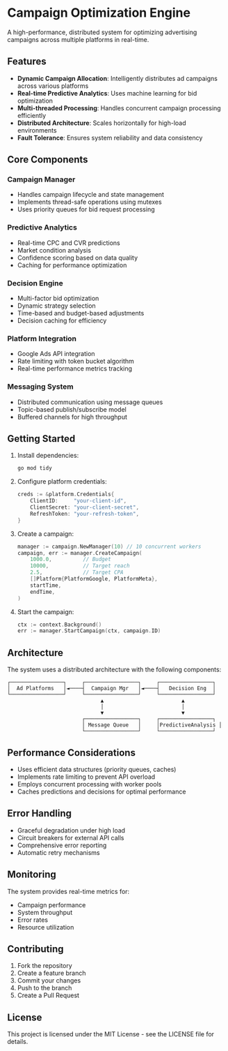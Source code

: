 # Campaign Optimization Engine

A high-performance, distributed system for optimizing advertising campaigns across multiple platforms in real-time.

## Features

- **Dynamic Campaign Allocation**: Intelligently distributes ad campaigns across various platforms
- **Real-time Predictive Analytics**: Uses machine learning for bid optimization
- **Multi-threaded Processing**: Handles concurrent campaign processing efficiently
- **Distributed Architecture**: Scales horizontally for high-load environments
- **Fault Tolerance**: Ensures system reliability and data consistency

## Core Components

### Campaign Manager
- Handles campaign lifecycle and state management
- Implements thread-safe operations using mutexes
- Uses priority queues for bid request processing

### Predictive Analytics
- Real-time CPC and CVR predictions
- Market condition analysis
- Confidence scoring based on data quality
- Caching for performance optimization

### Decision Engine
- Multi-factor bid optimization
- Dynamic strategy selection
- Time-based and budget-based adjustments
- Decision caching for efficiency

### Platform Integration
- Google Ads API integration
- Rate limiting with token bucket algorithm
- Real-time performance metrics tracking

### Messaging System
- Distributed communication using message queues
- Topic-based publish/subscribe model
- Buffered channels for high throughput

## Getting Started

1. Install dependencies:
   ```bash
   go mod tidy
   ```

2. Configure platform credentials:
   ```go
   creds := &platform.Credentials{
       ClientID:     "your-client-id",
       ClientSecret: "your-client-secret",
       RefreshToken: "your-refresh-token",
   }
   ```

3. Create a campaign:
   ```go
   manager := campaign.NewManager(10) // 10 concurrent workers
   campaign, err := manager.CreateCampaign(
       1000.0,          // Budget
       10000,           // Target reach
       2.5,             // Target CPA
       []Platform{PlatformGoogle, PlatformMeta},
       startTime,
       endTime,
   )
   ```

4. Start the campaign:
   ```go
   ctx := context.Background()
   err := manager.StartCampaign(ctx, campaign.ID)
   ```

## Architecture

The system uses a distributed architecture with the following components:

```
┌─────────────────┐     ┌─────────────────┐     ┌─────────────────┐
│  Ad Platforms   │◄────┤  Campaign Mgr   │◄────┤   Decision Eng  │
└─────────────────┘     └─────────────────┘     └─────────────────┘
                              ▲                         ▲
                              │                         │
                              ▼                         ▼
                        ┌─────────────────┐     ┌─────────────────┐
                        │ Message Queue   │     │PredictiveAnalysis │
                        └─────────────────┘     └─────────────────┘
```

## Performance Considerations

- Uses efficient data structures (priority queues, caches)
- Implements rate limiting to prevent API overload
- Employs concurrent processing with worker pools
- Caches predictions and decisions for optimal performance

## Error Handling

- Graceful degradation under high load
- Circuit breakers for external API calls
- Comprehensive error reporting
- Automatic retry mechanisms

## Monitoring

The system provides real-time metrics for:
- Campaign performance
- System throughput
- Error rates
- Resource utilization

## Contributing

1. Fork the repository
2. Create a feature branch
3. Commit your changes
4. Push to the branch
5. Create a Pull Request

## License

This project is licensed under the MIT License - see the LICENSE file for details.
